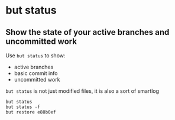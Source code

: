 # but status

## Show the state of your active branches and uncommitted work

Use `but status` to show:

- active branches
- basic commit info
- uncommitted work

`but status` is not just modified files, it is also a sort of smartlog

```commands
but status
but status -f
but restore e88b0ef
```
